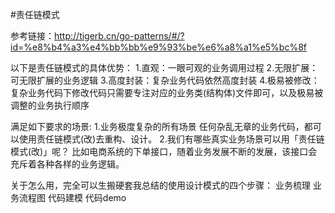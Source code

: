 #责任链模式

参考链接：http://tigerb.cn/go-patterns/#/?id=%e8%b4%a3%e4%bb%bb%e9%93%be%e6%a8%a1%e5%bc%8f

以下是责任链模式的具体优势：
1.直观：一眼可观的业务调用过程
2.无限扩展：可无限扩展的业务逻辑
3.高度封装：复杂业务代码依然高度封装
4.极易被修改：复杂业务代码下修改代码只需要专注对应的业务类(结构体)文件即可，以及极易被调整的业务执行顺序

满足如下要求的场景:
1.业务极度复杂的所有场景
  任何杂乱无章的业务代码，都可以使用责任链模式(改)去重构、设计。
2.我们有哪些真实业务场景可以用「责任链模式(改)」呢？
  比如电商系统的下单接口，随着业务发展不断的发展，该接口会充斥着各种各样的业务逻辑。
  
关于怎么用，完全可以生搬硬套我总结的使用设计模式的四个步骤：
业务梳理
业务流程图
代码建模
代码demo


